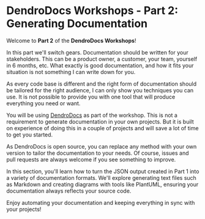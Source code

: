 # DendroDocs Workshops - Part 2: Generating Documentation

Welcome to **Part 2** of the **DendroDocs Workshops**!

In this part we'll switch gears. Documentation should be written for your stakeholders. This can be a product owner, a customer, your team, yourself in 6 months, etc.
What exactly is good documentation, and how it fits your situation is not something I can write down for you.

As every code base is different and the right form of documentation should be tailored for the right audience, I can only show you techniques you can use.
It is not possible to provide you with one tool that will produce everything you need or want.

You will be using [DendroDocs](https://github.com/DendroDocs) as part of the workshop. This is not a requirement to generate documentation in your own projects.
But it is built on experience of doing this in a couple of projects and will save a lot of time to get you started.

As DendroDocs is open source, you can replace any method with your own version to tailor the documentation to your needs.
Of course, issues and pull requests are always welcome if you see something to improve.

In this section, you'll learn how to turn the JSON output created in Part 1 into a variety of documentation formats.
We'll explore generating text files such as Markdown and creating diagrams with tools like PlantUML, ensuring your documentation always reflects your source code.

Enjoy automating your documentation and keeping everything in sync with your projects!

